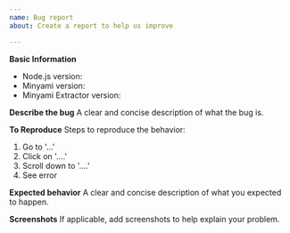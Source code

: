 ```yaml
---
name: Bug report
about: Create a report to help us improve

---
```


**Basic Information**
* Node.js version: 
* Minyami version: 
* Minyami Extractor version:

**Describe the bug**
A clear and concise description of what the bug is.

**To Reproduce**
Steps to reproduce the behavior:
1. Go to '...'
2. Click on '....'
3. Scroll down to '....'
4. See error

**Expected behavior**
A clear and concise description of what you expected to happen.

**Screenshots**
If applicable, add screenshots to help explain your problem.
